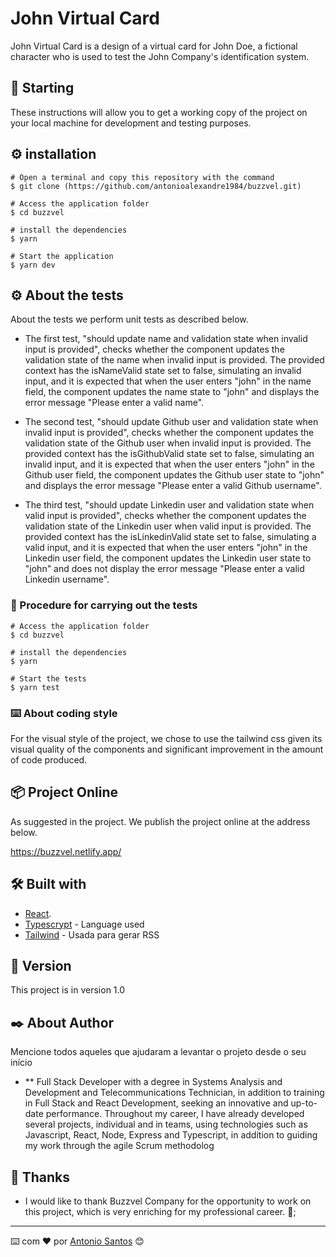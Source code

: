 # John Virtual Card

John Virtual Card is a design of a virtual card for John Doe, a fictional character who is used to test the John Company's identification system.

## 🚀 Starting

These instructions will allow you to get a working copy of the project on your local machine for development and testing purposes.

## ⚙️ installation
```
# Open a terminal and copy this repository with the command
$ git clone (https://github.com/antonioalexandre1984/buzzvel.git)
```

```
# Access the application folder
$ cd buzzvel

# install the dependencies
$ yarn

# Start the application
$ yarn dev

```

## ⚙️ About the tests

About the tests we perform unit tests as described below.

* The first test, "should update name and validation state when invalid input is provided", checks whether the component updates the validation state of the name when invalid input is provided. The provided context has the isNameValid state set to false, simulating an invalid input, and it is expected that when the user enters "john" in the name field, the component updates the name state to "john" and displays the error message "Please enter a valid name".

* The second test, "should update Github user and validation state when invalid input is provided", checks whether the component updates the validation state of the Github user when invalid input is provided. The provided context has the isGithubValid state set to false, simulating an invalid input, and it is expected that when the user enters "john" in the Github user field, the component updates the Github user state to "john" and displays the error message "Please enter a valid Github username".

* The third test, "should update Linkedin user and validation state when valid input is provided", checks whether the component updates the validation state of the Linkedin user when valid input is provided. The provided context has the isLinkedinValid state set to false, simulating a valid input, and it is expected that when the user enters "john" in the Linkedin user field, the component updates the Linkedin user state to "john" and does not display the error message "Please enter a valid Linkedin username".

### 🔩 Procedure for carrying out the tests

```
# Access the application folder
$ cd buzzvel

# install the dependencies
$ yarn

# Start the tests
$ yarn test

```

### ⌨️ About coding style

For the visual style of the project, we chose to use the tailwind css given its visual quality of the components and significant improvement in the amount of code produced.

## 📦 Project Online

As suggested in the project. We publish the project online at the address below.

https://buzzvel.netlify.app/

## 🛠️ Built with

* [React](https://pt-br.reactjs.org/E).
* [Typescrypt](https://www.typescriptlang.org/) - Language used
* [Tailwind](https://tailwindcss.com/) - Usada para gerar RSS

## 📌 Version

This project is in version 1.0

## ✒️ About Author

Mencione todos aqueles que ajudaram a levantar o projeto desde o seu início

* ** Full Stack Developer with a degree in Systems Analysis and Development and
Telecommunications Technician, in addition to training in Full Stack and React
Development, seeking an innovative and up-to-date performance. Throughout my
career, I have already developed several projects, individual and in teams, using
technologies such as Javascript, React, Node, Express and Typescript, in addition
to guiding my work through the agile Scrum methodolog

## 🎁 Thanks

* I would like to thank Buzzvel Company for the opportunity to work on this project, which is very enriching for my professional career. 📢;


---
⌨️ com ❤️ por [Antonio Santos](https://gist.github.com/lohhans) 😊
